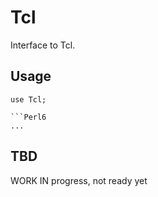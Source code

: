 # Tcl

Interface to Tcl.

## Usage

```Perl6
use Tcl;

```Perl6
...
```


## TBD

WORK IN progress, not ready yet
